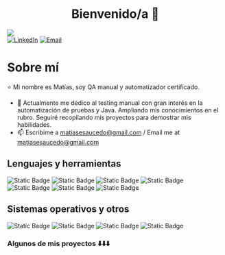<div align="center">
<h1 align="center"> Bienvenido/a 👋</h1>
</div>
<img src="https://i.postimg.cc/tT0Jnq9M/Mat-as-Saucedo-banner-github.png)">

<div align=left>
  <a href="https://www.linkedin.com/in/matiasesaucedo/"><img src="https://img.shields.io/static/v1?style=for-the-badge&message=LinkedIn&color=0A66C2&logo=LinkedIn&logoColor=FFFFFF&label=" alt="LinkedIn" /></a>
  <a href="mailto:matiasesaucedo@gmail.com"><img alt="Email" src="https://img.shields.io/static/v1?style=for-the-badge&message=Gmail&color=EA4335&logo=Gmail&logoColor=FFFFFF&label=" /></a>
</div>

# Sobre mí
⭐ Mi nombre es Matías, soy QA manual y automatizador certificado.

- 🌱 Actualmente me dedico al testing manual con gran interés en la automatización de pruebas y Java. Ampliando mis conocimientos en el rubro. Seguiré recopilando mis proyectos para demostrar mis habilidades.
- 📫 Escribime a matiasesaucedo@gmail.com / Email me at matiasesaucedo@gmail.com

## Lenguajes y herramientas

![Static Badge](https://img.shields.io/badge/Selenium-white?style=for-the-badge&logo=selenium)
![Static Badge](https://img.shields.io/badge/Cucumber-white?style=for-the-badge&logo=cucumber)
![Static Badge](https://img.shields.io/badge/Java-orange?style=for-the-badge)
![Static Badge](https://img.shields.io/badge/Maven-lightblue?style=for-the-badge&logo=apachemaven)
![Static Badge](https://img.shields.io/badge/Gradle-grey?style=for-the-badge&logo=gradle)
![Static Badge](https://img.shields.io/badge/TestNG-blue?style=for-the-badge)
![Static Badge](https://img.shields.io/badge/JUnit-pink?style=for-the-badge&logo=junit5)

## Sistemas operativos y otros

![Static Badge](https://img.shields.io/badge/Windows-blue?style=for-the-badge&logo=windows)
![Static Badge](https://img.shields.io/badge/Linux-yellow?style=for-the-badge&logo=linux&logoColor=white)
![Static Badge](https://img.shields.io/badge/IntelIj-orange?style=for-the-badge&logo=intelij)
![Static Badge](https://img.shields.io/badge/VSCode-blue?style=for-the-badge&logo=visualstudiocode)

### Algunos de mis proyectos :arrow_down::arrow_down::arrow_down:


<!--
**matiasesaucedo/matiasesaucedo** is a ✨ _special_ ✨ repository because its `README.md` (this file) appears on your GitHub profile.

Here are some ideas to get you started:

- 🔭 I’m currently working on ...
- 🌱 I’m currently learning ...
- 👯 I’m looking to collaborate on ...
- 🤔 I’m looking for help with ...
- 💬 Ask me about ...
- 📫 How to reach me: ...
- 😄 Pronouns: ...
- ⚡ Fun fact: ...
-->
